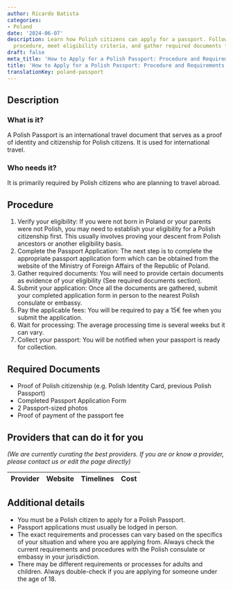 ```yaml
---
author: Ricardo Batista
categories:
- Poland
date: '2024-06-07'
description: Learn how Polish citizens can apply for a passport. Follow the step-by-step
  procedure, meet eligibility criteria, and gather required documents for processing.
draft: false
meta_title: 'How to Apply for a Polish Passport: Procedure and Requirements'
title: 'How to Apply for a Polish Passport: Procedure and Requirements'
translationKey: poland-passport
---
```


## Description
### What is it?
A Polish Passport is an international travel document that serves as a proof of identity and citizenship for Polish citizens. It is used for international travel.

### Who needs it?
It is primarily required by Polish citizens who are planning to travel abroad.

## Procedure
1. Verify your eligibility: If you were not born in Poland or your parents were not Polish, you may need to establish your eligibility for a Polish citizenship first. This usually involves proving your descent from Polish ancestors or another eligibility basis.
2. Complete the Passport Application: The next step is to complete the appropriate passport application form which can be obtained from the website of the Ministry of Foreign Affairs of the Republic of Poland.
3. Gather required documents: You will need to provide certain documents as evidence of your eligibility (See required documents section).
4. Submit your application: Once all the documents are gathered, submit your completed application form in person to the nearest Polish consulate or embassy.
5. Pay the applicable fees: You will be required to pay a 15€ fee when you submit the application.
6. Wait for processing: The average processing time is several weeks but it can vary.
7. Collect your passport: You will be notified when your passport is ready for collection.

## Required Documents
- Proof of Polish citizenship (e.g. Polish Identity Card, previous Polish Passport)
- Completed Passport Application Form
- 2 Passport-sized photos
- Proof of payment of the passport fee

## Providers that can do it for you

_(We are currently curating the best providers. If you are or know a provider, please contact us or edit the page directly)_

| Provider        |     Website     |     Timelines    |       Cost      |
| --------------- | --------------- |  :-------------: | :-------------: |

## Additional details
- You must be a Polish citizen to apply for a Polish Passport.
- Passport applications must usually be lodged in person.
- The exact requirements and processes can vary based on the specifics of your situation and where you are applying from. Always check the current requirements and procedures with the Polish consulate or embassy in your jurisdiction.
- There may be different requirements or processes for adults and children. Always double-check if you are applying for someone under the age of 18.